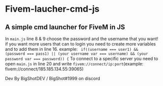 # Fivem-laucher-cmd-js
A simple cmd launcher for FiveM in JS
-------------------------------------
In `main.js` line 8 & 9 choose the password and the username that you want! if you want more users that can to login you need to create more variables and to add them in line 16.
example:
` if((username === user1) && (password === pass1) || (your username var === username) && (your password var === password)) {`
To connect to a specific server you need to open `main.js` in line 20 and write `fivem://connect/ip:port`(example: fivem://connect/185.185.134.55:39065)

Dev By BigShotDEV / BigShot#1999 on discord
